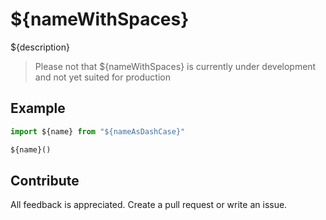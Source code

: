 # ${nameWithSpaces}

${description}

> Please not that ${nameWithSpaces} is currently under development and not yet suited for production

## Example



```js
import ${name} from "${nameAsDashCase}"

${name}()
```



## Contribute

All feedback is appreciated. Create a pull request or write an issue.
